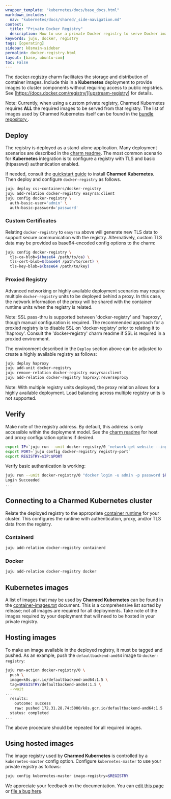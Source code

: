 ```yaml
---
wrapper_template: "kubernetes/docs/base_docs.html"
markdown_includes:
  nav: "kubernetes/docs/shared/_side-navigation.md"
context:
  title: "Private Docker Registry"
  description: How to use a private Docker registry to serve Docker images to your Kubernetes cluster components.
keywords: juju, docker, registry
tags: [operating]
sidebar: k8smain-sidebar
permalink: docker-registry.html
layout: [base, ubuntu-com]
toc: False
---
```


The [docker-registry][registry-charm] charm facilitates the storage and
distribution of container images. Include this in a **Kubernetes**
deployment to provide images to cluster components without requiring
access to public registries.
See [https://docs.docker.com/registry/][upstream-registry] for
details.

<div class="p-notification--information">
  <p markdown="1" class="p-notification__response">
    <span class="p-notification__status">Note:</span>
    Currently, when using a custom private registry, Charmed Kubernetes 
    requires <strong>ALL</strong> the required images to be served from
    that registry. The list of images used by Charmed Kubernetes itself
    can be found in the 
    <a href="https://github.com/charmed-kubernetes/bundle/blob/master/container-images.txt">bundle repository </a>.
  </p>
</div>


## Deploy

The registry is deployed as a stand-alone application. Many deployment
scenarios are described in the [charm readme][registry-charm]. The most common
scenario for **Kubernetes** integration is to configure a registry with TLS
and basic (htpasswd) authentication enabled.

If needed, consult the [quickstart guide][quickstart] to install
**Charmed Kubernetes**. Then deploy and configure `docker-registry` as
follows.

```bash
juju deploy cs:~containers/docker-registry
juju add-relation docker-registry easyrsa:client
juju config docker-registry \
  auth-basic-user='admin' \
  auth-basic-password='password'
```

### Custom Certificates

Relating `docker-registry` to `easyrsa` above will generate new TLS data
to support secure communication with the registry. Alternatively, custom
TLS data may be provided as base64-encoded config options to the charm:

```bash
juju config docker-registry \
  tls-ca-blob=$(base64 /path/to/ca) \
  tls-cert-blob=$(base64 /path/to/cert) \
  tls-key-blob=$(base64 /path/to/key)
```

### Proxied Registry

Advanced networking or highly available deployment scenarios may require
multiple `docker-registry` units to be deployed behind a proxy. In this case,
the network information of the proxy will be shared with the container runtime
units when the registry is related.

<div class="p-notification--information">
  <p markdown="1" class="p-notification__response">
    <span class="p-notification__status">Note:</span>
SSL pass-thru is supported between 'docker-registry' and 'haproxy', though
manual configuration is required. The recommended approach for a proxied
registry is to disable SSL on 'docker-registry' prior to relating it to
'haproxy'. Consult the 'docker-registry' charm readme if SSL is required in a
proxied environment.
  </p>
</div>

The environment described in the `Deploy` section above can be adjusted to
create a highly available registry as follows:

```bash
juju deploy haproxy
juju add-unit docker-registry
juju remove-relation docker-registry easyrsa:client
juju add-relation docker-registry haproxy:reverseproxy
```

<div class="p-notification--information">
  <p markdown="1" class="p-notification__response">
    <span class="p-notification__status">Note:</span>
With multiple registry units deployed, the proxy relation allows for a
highly available deployment. Load balancing across multiple registry units is
not supported.
  </p>
</div>

## Verify

Make note of the registry address. By default, this address is only accessible
within the deployment model. See the [charm readme][registry-charm] for host
and proxy configuration options if desired.

```bash
export IP=`juju run --unit docker-registry/0 'network-get website --ingress-address'`
export PORT=`juju config docker-registry registry-port`
export REGISTRY=$IP:$PORT
```

Verify basic authentication is working:

```bash
juju run --unit docker-registry/0 "docker login -u admin -p password $REGISTRY"
Login Succeeded
...
```

## Connecting to a Charmed Kubernetes cluster

Relate the deployed registry to the appropriate
[container runtime][container-runtime] for your cluster. This configures
the runtime with authentication, proxy, and/or TLS data from the registry.

### Containerd

```bash
juju add-relation docker-registry containerd
```

### Docker

```bash
juju add-relation docker-registry docker
```

## Kubernetes images

A list of images that may be used by **Charmed Kubernetes** can be found in
the [container-images.txt][container-images-txt] document. This is a
comprehensive list sorted by release; not all images are required for all
deployments. Take note of the images required by your deployment that will
need to be hosted in your private registry.

## Hosting images

To make an image available in the deployed registry, it must be tagged and
pushed. As an example, push the `defaultbackend-amd64` image to
`docker-registry`:

```bash
juju run-action docker-registry/0 \
  push \
  image=k8s.gcr.io/defaultbackend-amd64:1.5 \
  tag=$REGISTRY/defaultbackend-amd64:1.5 \
  --wait
...
  results:
    outcome: success
    raw: pushed 172.31.28.74:5000/k8s.gcr.io/defaultbackend-amd64:1.5
  status: completed
...
```

The above procedure should be repeated for all required images.

## Using hosted images

The image registry used by **Charmed Kubernetes** is controlled by a
`kubernetes-master` config option. Configure `kubernetes-master` to use your
private registry as follows:

```bash
juju config kubernetes-master image-registry=$REGISTRY
```

<!-- LINKS -->

[registry-charm]: http://jujucharms.com/u/containers/docker-registry
[upstream-registry]: https://docs.docker.com/registry/
[quickstart]: /kubernetes/docs/quickstart
[container-runtime]: /kubernetes/docs/container-runtime
[container-images-txt]: https://github.com/charmed-kubernetes/bundle/blob/master/container-images.txt

<!-- FEEDBACK -->
<div class="p-notification--information">
  <p class="p-notification__response">
    We appreciate your feedback on the documentation. You can 
    <a href="https://github.com/charmed-kubernetes/kubernetes-docs/edit/master/pages/k8s/docker-registry.md" class="p-notification__action">edit this page</a> 
    or 
    <a href="https://github.com/charmed-kubernetes/kubernetes-docs/issues/new" class="p-notification__action">file a bug here</a>.
  </p>
</div>
